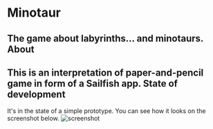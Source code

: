 # Minotaur
The game about labyrinths... and minotaurs.
About
-----
This is an interpretation of paper-and-pencil game in form of a Sailfish app.
State of development
--------------------
It's in the state of a simple prototype. You can see how it looks on the screenshot below.
![screenshot](http://aldrog.github.io/harbour-minotaur/screenshot.png)
